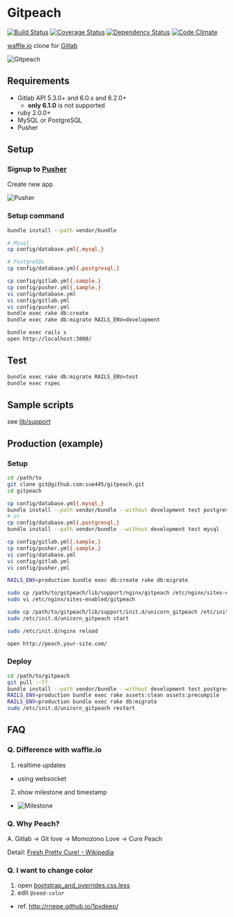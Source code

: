 # Gitpeach

[![Build Status](https://travis-ci.org/sue445/gitpeach.png)](https://travis-ci.org/sue445/gitpeach)
[![Coverage Status](https://coveralls.io/repos/sue445/gitpeach/badge.png)](https://coveralls.io/r/sue445/gitpeach)
[![Dependency Status](https://gemnasium.com/sue445/gitpeach.png)](https://gemnasium.com/sue445/gitpeach)
[![Code Climate](https://codeclimate.com/github/sue445/gitpeach.png)](https://codeclimate.com/github/sue445/gitpeach)

[waffle.io](https://waffle.io/) clone for [Gitlab](http://gitlab.org/)

![Gitpeach](https://raw.github.com/sue445/gitpeach/master/shots/gitpeach.gif)

## Requirements
* Gitlab API 5.3.0+ and 6.0.x and 6.2.0+
  * **only 6.1.0** is not supported
* ruby 2.0.0+
* MySQL or PostgreSQL
* Pusher

## Setup
### Signup to [Pusher](https://app.pusher.com/)
Create new app

![Pusher](https://raw.github.com/sue445/gitpeach/master/shots/pusher.png)

### Setup command
```sh
bundle install --path vendor/bundle

# Mysql
cp config/database.yml{.mysql,}

# PostgreSQL
cp config/database.yml{.postgresql,}

cp config/gitlab.yml{.sample,}
cp config/pusher.yml{.sample,}
vi config/database.yml
vi config/gitlab.yml
vi config/pusher.yml
bundle exec rake db:create
bundle exec rake db:migrate RAILS_ENV=development

bundle exec rails s
open http://localhost:3000/
```

## Test
```sh
bundle exec rake db:migrate RAILS_ENV=test
bundle exec rspec
```

## Sample scripts
see [lib/support](lib/support)

## Production (example)
### Setup
```sh
cd /path/to
git clone git@github.com:sue445/gitpeach.git
cd gitpeach

cp config/database.yml{.mysql,}
bundle install --path vendor/bundle --without development test postgres
# or 
cp config/database.yml{.postgresql,}
bundle install --path vendor/bundle --without development test mysql

cp config/gitlab.yml{.sample,}
cp config/pusher.yml{.sample,}
vi config/database.yml
vi config/gitlab.yml
vi config/pusher.yml

RAILS_ENV=production bundle exec db:create rake db:migrate

sudo cp /path/to/gitpeach/lib/support/nginx/gitpeach /etc/nginx/sites-enabled/gitpeach
sudo vi /etc/nginx/sites-enabled/gitpeach

sudo cp /path/to/gitpeach/lib/support/init.d/unicorn_gitpeach /etc/init.d/unicorn_gitpeach
sudo /etc/init.d/unicorn_gitpeach start

sudo /etc/init.d/nginx reload

open http://peach.your-site.com/
```

### Deploy
```sh
cd /path/to/gitpeach
git pull --ff
bundle install --path vendor/bundle --without development test postgres
RAILS_ENV=production bundle exec rake assets:clean assets:precompile
RAILS_ENV=production bundle exec rake db:migrate
sudo /etc/init.d/unicorn_gitpeach restart
```

## FAQ
### Q. Difference with waffle.io
1. realtime updates
  * using websocket
2. show milestone and timestamp
  * ![Milestone](https://raw.github.com/sue445/gitpeach/master/shots/issue.png)

### Q. Why Peach?
A. Gitlab -> Git love -> Momozono Love -> Cure Peach

Detail: [Fresh Pretty Cure! - Wikipedia](http://en.wikipedia.org/wiki/Fresh_Pretty_Cure!)

### Q. I want to change color
1. open [bootstrap_and_overrides.css.less](app/assets/stylesheets/bootstrap_and_overrides.css.less)
2. edit `@seed-color`
  * ref. http://rriepe.github.io/1pxdeep/
